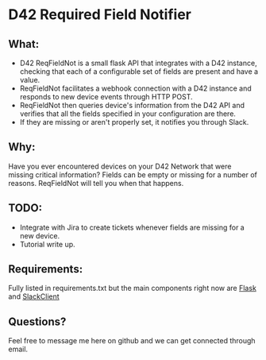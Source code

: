 D42 Required Field Notifier
===========================

What:
-----------
- D42 ReqFieldNot is a small flask API that integrates with a D42 instance, checking that each of a configurable set of fields are present and have a value.
- ReqFieldNot facilitates a webhook connection with a D42 instance and responds to new device events through HTTP POST.  
- ReqFieldNot then queries device's information from the D42 API and verifies that all the fields specified in your configuration are there.  
- If they are missing or aren't properly set, it notifies you through Slack.  


Why:
-------------
Have you ever encountered devices on your D42 Network that were missing critical information?  Fields can be empty or missing for a number of reasons.  ReqFieldNot will tell you when that happens.  


TODO:
------
- Integrate with Jira to create tickets whenever fields are missing for a new device.
- Tutorial write up.

Requirements:
--------------
Fully listed in requirements.txt but the main components right now are [Flask](http://flask.pocoo.org/) and [SlackClient](https://github.com/slackapi/python-slackclient)

Questions?
----------
Feel free to message me here on github and we can get connected through email. 
